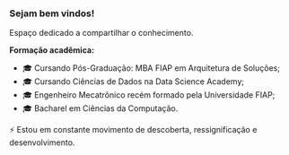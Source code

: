 ### Sejam bem vindos! 

Espaço dedicado a compartilhar o conhecimento.

**Formação acadêmica:**

- 🎓 Cursando Pós-Graduação: MBA FIAP em Arquitetura de Soluções;
- 🎓 Cursando Ciências de Dados na Data Science Academy;
- 🎓 Engenheiro Mecatrônico recém formado pela Universidade FIAP;
- 🎓 Bacharel em Ciências da Computação.

⚡ Estou em constante movimento de descoberta, ressignificação e desenvolvimento.


